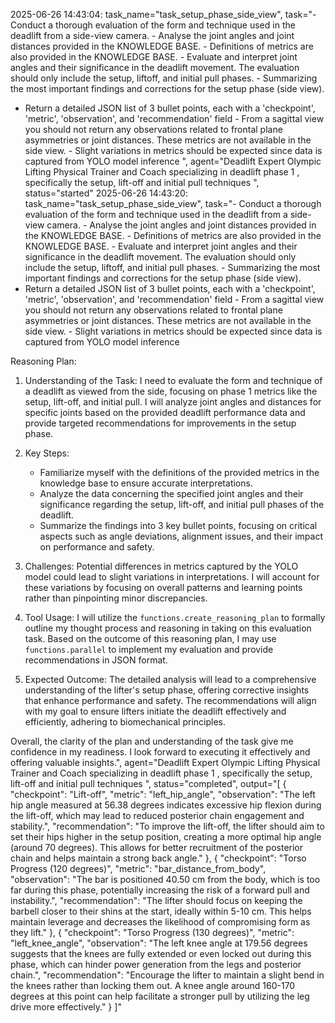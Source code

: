 2025-06-26 14:43:04: task_name="task_setup_phase_side_view", task="- Conduct a thorough evaluation of the form and technique used in the deadlift from a side-view camera. - Analyse the joint angles and joint distances provided in the KNOWLEDGE BASE. - Definitions of metrics are also provided in the KNOWLEDGE BASE. - Evaluate and interpret joint angles and their significance in the deadlift movement. The evaluation should only include the setup, liftoff, and initial pull phases. - Summarizing the most important findings and corrections for the setup phase (side view).
- Return a detailed JSON list of 3 bullet points, each with a 'checkpoint', 'metric', 'observation', and 'recommendation' field - From a sagittal view you should not return any observations related to frontal plane asymmetries or joint distances. These metrics are not available in the side view. - Slight variations in metrics should be expected since data is captured from YOLO model inference
", agent="Deadlift Expert Olympic Lifting Physical Trainer and Coach specializing in deadlift phase 1 , specifically the setup, lift-off and initial pull techniques
", status="started"
2025-06-26 14:43:20: task_name="task_setup_phase_side_view", task="- Conduct a thorough evaluation of the form and technique used in the deadlift from a side-view camera. - Analyse the joint angles and joint distances provided in the KNOWLEDGE BASE. - Definitions of metrics are also provided in the KNOWLEDGE BASE. - Evaluate and interpret joint angles and their significance in the deadlift movement. The evaluation should only include the setup, liftoff, and initial pull phases. - Summarizing the most important findings and corrections for the setup phase (side view).
- Return a detailed JSON list of 3 bullet points, each with a 'checkpoint', 'metric', 'observation', and 'recommendation' field - From a sagittal view you should not return any observations related to frontal plane asymmetries or joint distances. These metrics are not available in the side view. - Slight variations in metrics should be expected since data is captured from YOLO model inference


Reasoning Plan:
1. Understanding of the Task: I need to evaluate the form and technique of a deadlift as viewed from the side, focusing on phase 1 metrics like the setup, lift-off, and initial pull. I will analyze joint angles and distances for specific joints based on the provided deadlift performance data and provide targeted recommendations for improvements in the setup phase.

2. Key Steps: 
   - Familiarize myself with the definitions of the provided metrics in the knowledge base to ensure accurate interpretations.
   - Analyze the data concerning the specified joint angles and their significance regarding the setup, lift-off, and initial pull phases of the deadlift.
   - Summarize the findings into 3 key bullet points, focusing on critical aspects such as angle deviations, alignment issues, and their impact on performance and safety.

3. Challenges: Potential differences in metrics captured by the YOLO model could lead to slight variations in interpretations. I will account for these variations by focusing on overall patterns and learning points rather than pinpointing minor discrepancies.

4. Tool Usage: I will utilize the `functions.create_reasoning_plan` to formally outline my thought process and reasoning in taking on this evaluation task. Based on the outcome of this reasoning plan, I may use `functions.parallel` to implement my evaluation and provide recommendations in JSON format.

5. Expected Outcome: The detailed analysis will lead to a comprehensive understanding of the lifter's setup phase, offering corrective insights that enhance performance and safety. The recommendations will align with my goal to ensure lifters initiate the deadlift effectively and efficiently, adhering to biomechanical principles.

Overall, the clarity of the plan and understanding of the task give me confidence in my readiness. I look forward to executing it effectively and offering valuable insights.", agent="Deadlift Expert Olympic Lifting Physical Trainer and Coach specializing in deadlift phase 1 , specifically the setup, lift-off and initial pull techniques
", status="completed", output="[
    {
        "checkpoint": "Lift-off",
        "metric": "left_hip_angle",
        "observation": "The left hip angle measured at 56.38 degrees indicates excessive hip flexion during the lift-off, which may lead to reduced posterior chain engagement and stability.",
        "recommendation": "To improve the lift-off, the lifter should aim to set their hips higher in the setup position, creating a more optimal hip angle (around 70 degrees). This allows for better recruitment of the posterior chain and helps maintain a strong back angle."
    },
    {
        "checkpoint": "Torso Progress (120 degrees)",
        "metric": "bar_distance_from_body",
        "observation": "The bar is positioned 40.50 cm from the body, which is too far during this phase, potentially increasing the risk of a forward pull and instability.",
        "recommendation": "The lifter should focus on keeping the barbell closer to their shins at the start, ideally within 5-10 cm. This helps maintain leverage and decreases the likelihood of compromising form as they lift."
    },
    {
        "checkpoint": "Torso Progress (130 degrees)",
        "metric": "left_knee_angle",
        "observation": "The left knee angle at 179.56 degrees suggests that the knees are fully extended or even locked out during this phase, which can hinder power generation from the legs and posterior chain.",
        "recommendation": "Encourage the lifter to maintain a slight bend in the knees rather than locking them out. A knee angle around 160-170 degrees at this point can help facilitate a stronger pull by utilizing the leg drive more effectively."
    }
]"
